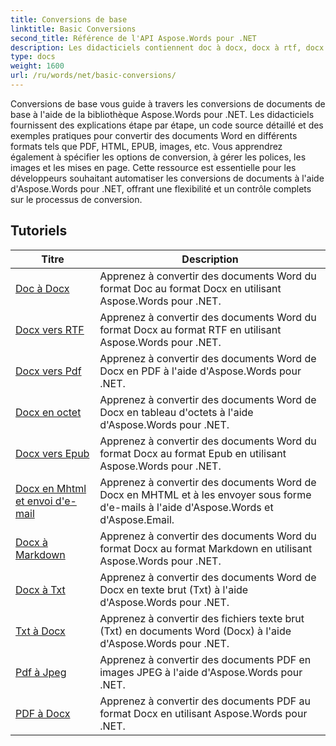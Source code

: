 ```yaml
---
title: Conversions de base
linktitle: Basic Conversions
second_title: Référence de l'API Aspose.Words pour .NET
description: Les didacticiels contiennent doc à docx, docx à rtf, docx à pdf, docx à octet, docx à epub, docx à mhtml et envoi d'e-mail, docx à démarquage, docx à txt, txt à docx,
type: docs
weight: 1600
url: /ru/words/net/basic-conversions/
---
```


Conversions de base vous guide à travers les conversions de documents de base à l'aide de la bibliothèque Aspose.Words pour .NET. Les didacticiels fournissent des explications étape par étape, un code source détaillé et des exemples pratiques pour convertir des documents Word en différents formats tels que PDF, HTML, EPUB, images, etc. Vous apprendrez également à spécifier les options de conversion, à gérer les polices, les images et les mises en page. Cette ressource est essentielle pour les développeurs souhaitant automatiser les conversions de documents à l'aide d'Aspose.Words pour .NET, offrant une flexibilité et un contrôle complets sur le processus de conversion.

 ## Tutoriels
| Titre | Description |
| --- | --- |
| [Doc à Docx](./doc-to-docx/) | Apprenez à convertir des documents Word du format Doc au format Docx en utilisant Aspose.Words pour .NET.  |
| [Docx vers RTF](./docx-to-rtf/) | Apprenez à convertir des documents Word du format Docx au format RTF en utilisant Aspose.Words pour .NET.  |  
| [Docx vers Pdf](./docx-to-pdf/) | Apprenez à convertir des documents Word de Docx en PDF à l'aide d'Aspose.Words pour .NET. | 
| [Docx en octet](./docx-to-byte/) | Apprenez à convertir des documents Word de Docx en tableau d'octets à l'aide d'Aspose.Words pour .NET. |  
| [Docx vers Epub](./docx-to-epub/) | Apprenez à convertir des documents Word du format Docx au format Epub en utilisant Aspose.Words pour .NET. |
| [Docx en Mhtml et envoi d'e-mail](./docx-to-mhtml-and-sending-email/) | Apprenez à convertir des documents Word de Docx en MHTML et à les envoyer sous forme d'e-mails à l'aide d'Aspose.Words et d'Aspose.Email. |
| [Docx à Markdown](./docx-to-markdown/) | Apprenez à convertir des documents Word du format Docx au format Markdown en utilisant Aspose.Words pour .NET. |
| [Docx à Txt](./docx-to-txt/) | Apprenez à convertir des documents Word de Docx en texte brut (Txt) à l'aide d'Aspose.Words pour .NET. |
| [Txt à Docx](./txt-to-docx/) | Apprenez à convertir des fichiers texte brut (Txt) en documents Word (Docx) à l'aide d'Aspose.Words pour .NET. | 
| [Pdf à Jpeg](./pdf-to-jpeg/) | Apprenez à convertir des documents PDF en images JPEG à l'aide d'Aspose.Words pour .NET. |
| [PDF à Docx](./pdf-to-docx/) | Apprenez à convertir des documents PDF au format Docx en utilisant Aspose.Words pour .NET.  |